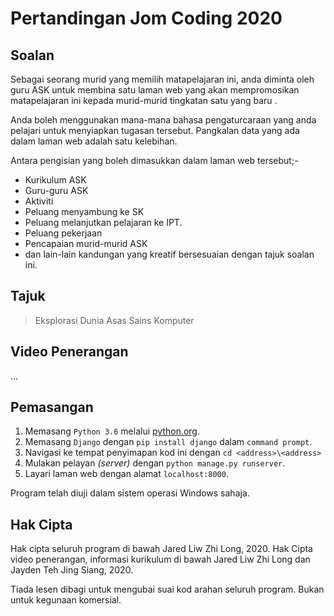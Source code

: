 # Pertandingan Jom Coding 2020
## Soalan
Sebagai seorang murid yang memilih matapelajaran ini, anda diminta oleh guru ASK untuk membina satu laman web yang akan mempromosikan matapelajaran ini kepada murid-murid tingkatan satu yang baru .

Anda boleh menggunakan mana-mana bahasa pengaturcaraan yang anda pelajari untuk menyiapkan tugasan tersebut. Pangkalan data yang ada dalam laman web adalah satu kelebihan.

Antara pengisian yang boleh dimasukkan dalam laman web tersebut;-

- Kurikulum ASK
- Guru-guru ASK
- Aktiviti
- Peluang menyambung ke SK
- Peluang melanjutkan pelajaran ke IPT.
- Peluang pekerjaan
- Pencapaian murid-murid ASK
- dan lain-lain kandungan yang kreatif bersesuaian dengan tajuk soalan ini.

## Tajuk
> Eksplorasi Dunia Asas Sains Komputer
  
## Video Penerangan
...

## Pemasangan
1. Memasang `Python 3.6` melalui [python.org](python.org).
2. Memasang `Django` dengan `pip install django` dalam `command prompt`.
3. Navigasi ke tempat penyimapan kod ini dengan `cd <address>\<address>`
4. Mulakan pelayan *(server)* dengan `python manage.py runserver`.
5. Layari laman web dengan alamat `localhost:8000`.

Program telah diuji dalam sistem operasi Windows sahaja.

## Hak Cipta
Hak cipta seluruh program di bawah Jared Liw Zhi Long, 2020.
Hak Cipta video penerangan, informasi kurikulum di bawah Jared Liw Zhi Long dan Jayden Teh Jing Siang, 2020.

Tiada lesen dibagi untuk mengubai suai kod arahan seluruh program.
Bukan untuk kegunaan komersial.

